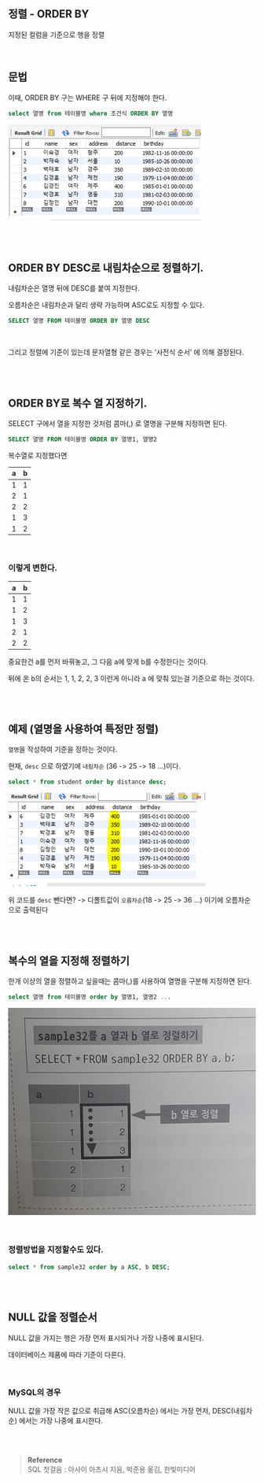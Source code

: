## 정렬 -  ORDER BY

지정된 컬럼을 기준으로 행을 정렬

<br/>

## 문법

이때, ORDER BY 구는 WHERE 구 뒤에 지정해야 한다.

```sql
select 열명 from 테이블명 where 조건식 ORDER BY 열명
```

![이미지](/programming/img/입문183.PNG)


<br/><br/>

## ORDER BY DESC로 내림차순으로 정렬하기.

내림차순은 열명 뒤에 DESC를 붙여 지정한다.

오름차순은 내림차순과 달리 생략 가능하며 ASC로도 지정할 수 있다.

```sql
SELECT 열명 FROM 테이블명 ORDER BY 열명 DESC
```

<br/>

그리고 정렬에 기준이 있는데 문자열형 같은 경우는 ‘사전식 순서’ 에 의해 결정된다.

<br/><br/>

## ORDER BY로 복수 열 지정하기.

SELECT 구에서 열을 지정한 것처럼 콤마(,) 로 열명을 구분해 지정하면 된다.

```sql
SELECT 열명 FROM 테이블명 ORDER BY 열명1, 열명2
```

 복수열로 지정했다면

| a | b |
| --- | --- |
| 1 | 1 |
| 2 | 1 |
| 2 | 2 |
| 1 | 3 |
| 1 | 2 |

<br/>

### 이렇게 변한다.

| a | b |
| --- | --- |
| 1 | 1 |
| 1 | 2 |
| 1 | 3 |
| 2 | 1 |
| 2 | 2 |

중요한건 a를 먼저 바꿔놓고, 그 다음 a에 맞게 b를 수정한다는 것이다.

뒤에 온 b의 순서는 1, 1, 2, 2, 3 이런게 아니라 a 에 맞춰 있는걸 기준으로 하는 것이다.


<br/><br/>

## 예제 (열명을 사용하여 특정만 정렬)

`열명`을 작성하여 기준을 정하는 것이다.

현재, `desc` 으로 하였기에 `내림차순` (36 -> 25 -> 18 ...)이다.


```sql
select * from student order by distance desc;
```

![이미지](/programming/img/입문184.PNG)



위 코드를 `desc` 뺀다면? -> 디폴트값이 `오름차순`(18 -> 25 -> 36 ...) 이기에 오름차순으로 출력된다


<br/><br/>

## 복수의 열을 지정해 정렬하기

한개 이상의 열을 정렬하고 싶을때는 콤마(,)를 사용하여 열명을 구분해 지정하면 된다.

```sql
select 열명 from 테이블명 order by 열명1, 열명2 ...
```

![이미지](/programming/img/입문342.PNG)


<br/>

### 정렬방법을 지정할수도 있다.

```sql
select * from sample32 order by a ASC, b DESC;
```



<br/><br/>

## NULL 값을 정렬순서

NULL 값을 가지는 행은 가장 먼저 표시되거나 가장 나중에 표시된다.

데이터베이스 제품에 따라 기준이 다른다.

<br/>

### MySQL의 경우 

NULL 값을 가장 작은 값으로 취급해 ASC(오름차순) 에서는 가장 먼저, DESC(내림차순) 에서는 가장 나중에 표시한다.


<br/><br/>

>**Reference** <br/> SQL 첫걸음 : 아사이 아츠시 지음, 박준용 옮김, 한빛미디어
